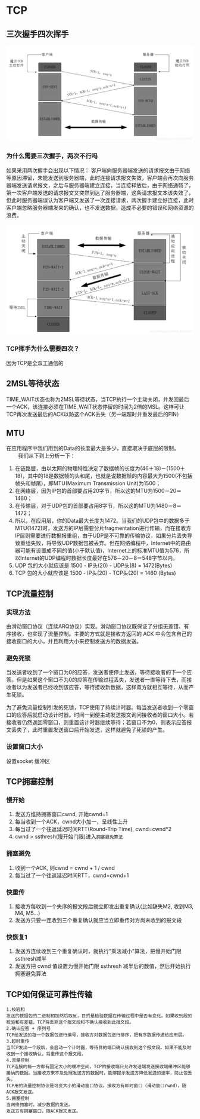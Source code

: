 # TCP

## 三次握手四次挥手

![](image/2022-10-22-17-37-47.png)

### 为什么需要三次握手，两次不行吗
如果采用两次握手会出现以下情况：
客户端向服务器端发送的请求报文由于网络等原因滞留，未能发送到服务器端，此时连接请求报文失效，客户端会再次向服务器端发送请求报文，之后与服务器端建立连接，当连接释放后，由于网络通畅了，第一次客户端发送的请求报文又突然到达了服务器端，这条请求报文本该失效了，但此时服务器端误认为客户端又发送了一次连接请求，两次握手建立好连接，此时客户端忽略服务器端发来的确认，也不发送数据，造成不必要的错误和网络资源的浪费。

![](image/2022-10-22-17-38-34.png)

### TCP挥手为什么需要四次？
因为TCP是全双工通信的

## 2MSL等待状态
TIME_WAIT状态也称为2MSL等待状态，当TCP执行一个主动关闭，并发回最后一个ACK，该连接必须在TIME_WAIT状态停留的时间为2倍的MSL。这样可让TCP再次发送最后的ACK以防这个ACK丢失（另一端超时并重发最后的FIN）

## MTU

在应用程序中我们用到的Data的长度最大是多少，直接取决于底层的限制。 　　
我们从下到上分析一下： 　　
1. 在链路层，由以太网的物理特性决定了数据帧的长度为(46＋18)－(1500＋18)，其中的18是数据帧的头和尾，也就是说数据帧的内容最大为1500(不包括帧头和帧尾)，即MTU(Maximum Transmission Unit)为1500； 　
2. 在网络层，因为IP包的首部要占用20字节，所以这的MTU为1500－20＝1480；　
3. 在传输层，对于UDP包的首部要占用8字节，所以这的MTU为1480－8＝1472； 　　
4. 所以，在应用层，你的Data最大长度为1472。当我们的UDP包中的数据多于MTU(1472)时，发送方的IP层需要分片fragmentation进行传输，而在接收方IP层则需要进行数据报重组，由于UDP是不可靠的传输协议，如果分片丢失导致重组失败，将导致UDP数据包被丢弃。但在网络编程中，Internet中的路由器可能有设置成不同的值(小于默认值)，Internet上的标准MTU值为576，所以Internet的UDP编程时数据长度最好在576－20－8＝548字节以内。
5. UDP 包的大小就应该是 1500 - IP头(20) - UDP头(8) = 1472(Bytes)
6. TCP 包的大小就应该是 1500 - IP头(20) - TCP头(20) = 1460 (Bytes)


## TCP流量控制

### 实现方法
由滑动窗口协议（连续ARQ协议）实现。滑动窗口协议既保证了分组无差错、有序接收，也实现了流量控制。主要的方式就是接收方返回的 ACK 中会包含自己的接收窗口的大小，并且利用大小来控制发送方的数据发送。

### 避免死锁
当发送者收到了一个窗口为0的应答，发送者便停止发送，等待接收者的下一个应答。但是如果这个窗口不为0的应答在传输过程丢失，发送者一直等待下去，而接收者以为发送者已经收到该应答，等待接收新数据，这样双方就相互等待，从而产生死锁。

为了避免流量控制引发的死锁，TCP使用了持续计时器。每当发送者收到一个零窗口的应答后就启动该计时器。时间一到便主动发送报文询问接收者的窗口大小。若接收者仍然返回零窗口，则重置该计时器继续等待；若窗口不为0，则表示应答报文丢失了，此时重置发送窗口后开始发送，这样就避免了死锁的产生。

### 设置窗口大小
设置socket 缓冲区

## TCP拥塞控制

### 慢开始
1. 发送方维持拥塞窗口cwnd, 开始cwnd=1
2. 每当收到一个ACK，cwnd大小加一，呈线性上升
3. 每当过了一个往返延迟时间RTT(Round-Trip Time), cwnd=cwnd*2
4. cwnd > ssthresh(慢开始门限)进入`拥塞避免算法`

### 拥塞避免
1. 收到一个ACK, 则cwnd = cwnd + 1 / cwnd
2. 每当过了一个往返延迟时间RTT，cwnd=cwnd+1


### 快重传
1. 接收方每收到一个失序的报文段后就立即发出重复确认(比如缺失M2, 收到M3, M4, M5...)
2. 发送方只要一连收到三个重复确认就应当立即重传对方尚未收到的报文段

### 快恢复1
1. 发送方连续收到三个重复确认时，就执行"乘法减小"算法，把慢开始门限ssthresh减半
2. 发送方把 cwnd 值设置为慢开始门限 ssthresh 减半后的数值，然后开始执行拥塞避免算法

## TCP如何保证可靠性传输

```
1.校验和
发送的数据包的二进制相加然后取反，目的是检验数据在传输过程中是否有变化。如果收到段的校验和有差错，TCP将丢弃这个报文段和不确认接收到此报文段。
2.确认应答 + 序列号
TCP给发送的每一个数据包进行编号，接收方对数据包进行排序，把有序数据传递给应用层。
3.超时重传
当TCP发出一个段后，会启动一个计时器，等待目的端口确认接收到这个报文段。如果不能及时收到一个接收确认，将重传这个报文段。
4.流量控制
TCP连接的每一方都有固定大小的缓冲空间，TCP的接收端只允许发送端发送接收端缓冲区能够接纳的数据。当接收方来不及处理发送方的数据时，能够提示发送方降低发送的速率，防止包丢失。
TCP用的流量控制协议是可变大小的滑动窗口协议。接收方有即时窗口（滑动窗口rwnd），随ACK报文发送。
5.拥塞控制
当网络拥塞时，减少数据的发送。
发送方有拥塞窗口，随ACK报文发送。
```